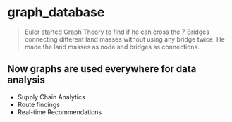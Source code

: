 # graph_database

> Euler started Graph Theory to find if he can cross the 7 Bridges connecting different land masses without using any bridge twice. He made the land masses as node and bridges as connections.

## Now graphs are used everywhere for data analysis 
* Supply Chain Analytics
* Route findings
* Real-time Recommendations